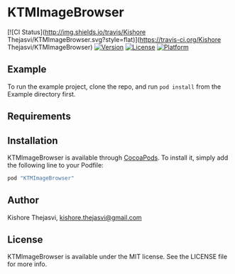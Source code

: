 # KTMImageBrowser

[![CI Status](http://img.shields.io/travis/Kishore Thejasvi/KTMImageBrowser.svg?style=flat)](https://travis-ci.org/Kishore Thejasvi/KTMImageBrowser)
[![Version](https://img.shields.io/cocoapods/v/KTMImageBrowser.svg?style=flat)](http://cocoapods.org/pods/KTMImageBrowser)
[![License](https://img.shields.io/cocoapods/l/KTMImageBrowser.svg?style=flat)](http://cocoapods.org/pods/KTMImageBrowser)
[![Platform](https://img.shields.io/cocoapods/p/KTMImageBrowser.svg?style=flat)](http://cocoapods.org/pods/KTMImageBrowser)

## Example

To run the example project, clone the repo, and run `pod install` from the Example directory first.

## Requirements

## Installation

KTMImageBrowser is available through [CocoaPods](http://cocoapods.org). To install
it, simply add the following line to your Podfile:

```ruby
pod "KTMImageBrowser"
```

## Author

Kishore Thejasvi, kishore.thejasvi@gmail.com

## License

KTMImageBrowser is available under the MIT license. See the LICENSE file for more info.
